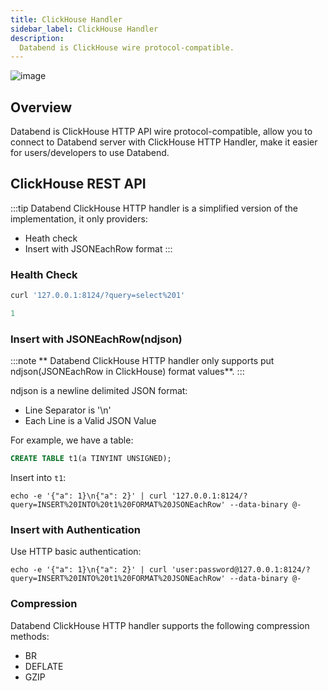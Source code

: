 ```yaml
---
title: ClickHouse Handler
sidebar_label: ClickHouse Handler
description:
  Databend is ClickHouse wire protocol-compatible.
---
```


![image](/img/api/api-handler-clickhouse.png)

## Overview

Databend is ClickHouse HTTP API wire protocol-compatible, allow you to connect to Databend server with ClickHouse HTTP Handler, make it easier for users/developers to use Databend.

## ClickHouse REST API

:::tip
Databend ClickHouse HTTP handler is a simplified version of the implementation, it only providers:
* Heath check
* Insert with JSONEachRow format
:::

### Health Check

```sql title='query=SELECT 1'
curl '127.0.0.1:8124/?query=select%201'
```

```sql title='Response'
1
```

### Insert with JSONEachRow(ndjson)

:::note
** Databend ClickHouse HTTP handler only supports put ndjson(JSONEachRow in ClickHouse) format values**.
:::

ndjson is a newline delimited JSON format:
* Line Separator is '\n' 
* Each Line is a Valid JSON Value

For example, we have a table:
```sql title='table t1'
CREATE TABLE t1(a TINYINT UNSIGNED);
```

Insert into `t1`:
```shell title='insert into t1 format JSONEachRow'
echo -e '{"a": 1}\n{"a": 2}' | curl '127.0.0.1:8124/?query=INSERT%20INTO%20t1%20FORMAT%20JSONEachRow' --data-binary @-
```

### Insert with Authentication

Use HTTP basic authentication:
```shell
echo -e '{"a": 1}\n{"a": 2}' | curl 'user:password@127.0.0.1:8124/?query=INSERT%20INTO%20t1%20FORMAT%20JSONEachRow' --data-binary @-
```

### Compression

Databend ClickHouse HTTP handler supports the following compression methods:
* BR
* DEFLATE
* GZIP
